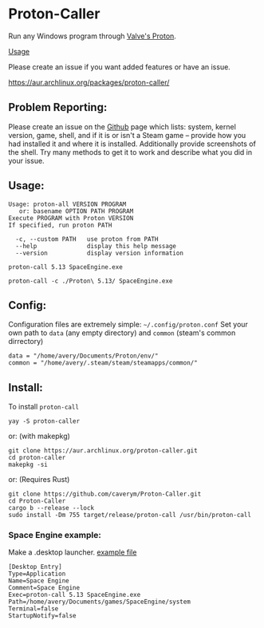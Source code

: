 # Proton-Caller
Run any Windows program through [Valve's Proton](https://github.com/ValveSoftware/Proton).

[Usage](https://github.com/caverym/Proton-Caller#usage)

Please create an issue if you want added features or have an issue.

https://aur.archlinux.org/packages/proton-caller/

## Problem Reporting:
Please create an issue on the [Github](https://github.com/caverym/Proton-Caller) page which lists: system, kernel version, game, shell, and if it is or isn't a Steam game – provide how you had installed it and where it is installed. Additionally provide screenshots of the shell. Try many methods to get it to work and describe what you did in your issue.


## Usage:

```
Usage: proton-all VERSION PROGRAM
   or: basename OPTION PATH PROGRAM
Execute PROGRAM with Proton VERSION
If specified, run proton PATH

  -c, --custom PATH   use proton from PATH
  --help              display this help message
  --version           display version information
```

```
proton-call 5.13 SpaceEngine.exe
```

```
proton-call -c ./Proton\ 5.13/ SpaceEngine.exe
```

## Config:
Configuration files are extremely simple: `~/.config/proton.conf`
   Set your own path to `data` (any empty directory) and `common` (steam's common dirrectory)
```
data = "/home/avery/Documents/Proton/env/"
common = "/home/avery/.steam/steam/steamapps/common/"
```

## Install:

To install `proton-call`
```
yay -S proton-caller
 ``` 

or: (with makepkg)

```
git clone https://aur.archlinux.org/proton-caller.git
cd proton-caller
makepkg -si
```
or: (Requires Rust)
```
git clone https://github.com/caverym/Proton-Caller.git
cd Proton-Caller
cargo b --release --lock
sudo install -Dm 755 target/release/proton-call /usr/bin/proton-call 
```

### Space Engine example:
   Make a .desktop launcher. [example file](Space%20Engine.desktop)
   
```
[Desktop Entry]
Type=Application
Name=Space Engine
Comment=Space Engine
Exec=proton-call 5.13 SpaceEngine.exe
Path=/home/avery/Documents/games/SpaceEngine/system
Terminal=false
StartupNotify=false
```
